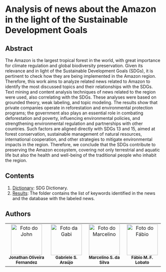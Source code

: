 # Analysis of news about the Amazon in the light of the Sustainable Development Goals

## Abstract
The Amazon is the largest tropical forest in the world, with great importance for climate regulation and global biodiversity preservation. Given its relevance and in light of the Sustainable Development Goals (SDGs), it is pertinent to check how they are being implemented in the Amazon region. Therefore, this work aims to analyze related news related to Amazon to identify the most discussed topics and their relationships with the SDGs. Text mining and content analysis techniques of news related to the region were used, also correlating with the SDGs. These analyses were based on grounded theory, weak labeling, and topic modeling. The results show that private companies operate in reforestation and environmental protection programs; the government also plays an essential role in combating deforestation and poverty, influencing environmental policies, and strengthening environmental regulation and partnerships with other countries. Such factors are aligned directly with SDGs 13 and 15, aimed at forest conservation, sustainable management of natural resources, international cooperation, and other strategies to mitigate environmental impacts in the region. Therefore, we conclude that the SDGs contribute to preserving the Amazon ecosystem, covering not only terrestrial and aquatic life but also the health and well-being of the traditional people who inhabit the region.

 ## Contents
1. [Dictionary](/dictionary/DictODS_UoA_portuguese.ipynb): SDG Dictionary.
2. [Results](/Results): The folder contains the list of keywords identified in the news and the database with the labeled news.

## Authors <!-- Jonathan O. Fernandez, Gabriele de S. Araújo, Marcelino S. da Silva, Fábio M.F. Lobato -->
<table>
  <tr>
    <td align="center">
      <a href="http://lattes.cnpq.br/8316643293931169">
        <img src="https://servicosweb.cnpq.br/wspessoa/servletrecuperafoto?tipo=1&id=K1183400Z3" width="100px;" alt="Foto do John"/><br>
        <sub>
          <b>Jonathan Oliveira Fernandez</b>
        </sub>
      </a>
    </td>
    <td align="center">
      <a href="http://lattes.cnpq.br/2201818644935012">
        <img src="https://avatars.githubusercontent.com/u/69174689?v=4" width="100px;" alt="Foto da Gabi"/><br>
        <sub>
          <b>Gabriele S. Araújo</b>
        </sub>
      </a>
    </td>
    <td align="center">
      <a href="http://lattes.cnpq.br/7080513172499497">
        <img src="https://media.licdn.com/dms/image/C4E03AQHGeRA-FUzskA/profile-displayphoto-shrink_800_800/0/1574128664118?e=2147483647&v=beta&t=ZfkTWn6Ho_XckQbhpbOVcVe6RMAEkGfEZiHEGgimHxs" width="100px;" alt="Foto do Marcelino"/><br>
        <sub>
          <b>Marcelino S. da Silva</b>
        </sub>
      </a>
    </td>
    <td align="center">
      <a href="http://lattes.cnpq.br/8320014491229434">
        <img src="https://avatars.githubusercontent.com/u/42838538?s=400&u=2c84a1c1abde336396f4c305bcd713ada6748b31&v=4" width="100px;" alt="Foto do Fábio"/><br>
        <sub>
          <b>Fábio M. F. Lobato</b>
        </sub>
      </a>
    </td>
  </tr>
</table>

<!--## Citação

```

``` -->
